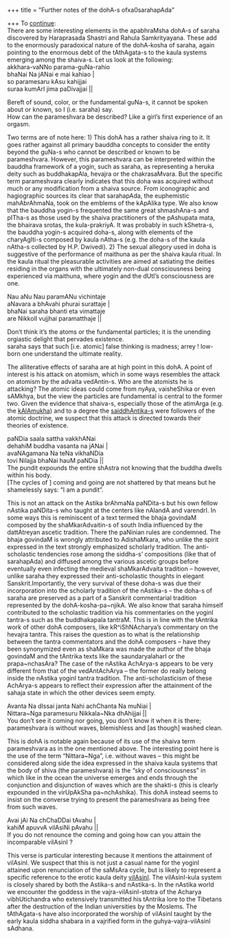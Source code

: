+++
title = "Further notes of the dohA-s ofxa0sarahapAda"

+++
To
[continue](https://manasataramgini.wordpress.com/2008/11/22/some-doha-s-of-mahabrahmana-sarahapada/):  
There are some interesting elements in the apabhraMsha dohA-s of saraha
discovered by Haraprasada Shastri and Rahula Samkrityayana. These add to
the enormously paradoxical nature of the dohA-kosha of saraha, again
pointing to the enormous debt of the tAthAgata-s to the kaula systems
emerging among the shaiva-s. Let us look at the following:  
akkhara-vaNNo parama-guNa-rahio  
bhaNai Na jANai e mai kahiao |  
so paramesaru kAsu kahijjai  
suraa kumArI jima paDivajjai ||

Bereft of sound, color, or the fundamental guNa-s, it cannot be spoken
about or known, so I (i.e. saraha) say.  
How can the parameshvara be described? Like a girl’s first experience of
an orgasm.

Two terms are of note here: 1) This dohA has a rather shaiva ring to it.
It goes rather against all primary bauddha concepts to consider the
entity beyond the guNa-s who cannot be described or known to be
parameshvara. However, this parameshvara can be interpreted within the
bauddha framework of a yogin, such as saraha, as representing a heruka
deity such as buddhakapAla, hevajra or the chakrasaMvara. But the
specific term parameshvara clearly indicates that this doha was acquired
without much or any modification from a shaiva source. From iconographic
and hagiographic sources its clear that sarahapAda, the euphemistic
mahAbrAhmaNa, took on the emblems of the kApAlika type. We also know
that the bauddha yogin-s frequented the same great shmashAna-s and
pITha-s as those used by the shaiva practitioners of the pAshupata mata,
the bhairava srotas, the kula-prakriyA. It was probably in such
kShetra-s, the bauddha yogin-s acquired doha-s, along with elements of
the charyAgIti-s composed by kaula nAtha-s (e.g. the doha-s of the kaula
nAtha-s collected by H.P. Dwivedi). 2) The sexual allegory used in doha
is suggestive of the performance of maithuna as per the shaiva kaula
ritual. In the kaula ritual the pleasurable activities are aimed at
satiating the deities residing in the organs with the ultimately
non-dual consciousness being experienced via maithuna, where yogin and
the dUtI’s consciousness are one.

Nau aNu Nau paramANu vichintaje  
aNavara a bhAvahi phurai surattaje |  
bhaNai saraha bhanti eta vimattaje  
are NikkolI vujjhai paramatthaje ||

Don’t think it’s the atoms or the fundamental particles; it is the
unending orgiastic delight that pervades existence.  
saraha says that such \[i.e. atomic\] false thinking is madness; arrey
\! low-born one understand the ultimate reality.

The alliterative effects of saraha are at high point in this dohA. A
point of interest is his attack on atomism, which in some ways resembles
the attack on atomism by the advaita vedAntin-s. Who are the atomists he
is attacking? The atomic ideas could come from nyAya, vaisheShika or
even sAMkhya, but the view the particles are fundamental is central to
the former two. Given the evidence that shaiva-s, especially those of
the atimArga (e.g. the
[kAlAmukha](https://manasataramgini.wordpress.com/2005/03/23/kalamukhas-ii/))
and to a degree the
[saiddhAntika-s](https://manasataramgini.wordpress.com/2008/08/02/a-pashupata-inscription-and-some-thought-on-the-history-of-nyaya-vaisheshika/)
were followers of the atomic doctrine, we suspect that this attack is
directed towards their theories of existence.

paNDia saala sattha vakkhANai  
dehahiM buddha vasanta na jANai |  
avaNAgamana Na teNa vikhaNDia  
tovi Nilajja bhaNai hauM paNDia ||  
The pundit expounds the entire shAstra not knowing that the buddha
dwells within his body.  
\[The cycles of \] coming and going are not shattered by that means but
he shamelessly says: “I am a pundit”.

This is not an attack on the Astika brAhmaNa paNDita-s but his own
fellow nAstika paNDita-s who taught at the centers like nAlandA and
varendrI. In some ways this is reminiscent of a text termed the bhaja
govindaM composed by the shaMkarAdvaitin-s of south India influenced by
the dattAtreyan ascetic tradition. There the paNinian rules are
condemned. The bhaja govindaM is wrongly attributed to AdishaMkara, who
unlike the spirit expressed in the text strongly emphasized scholarly
tradition. The anti-scholastic tendencies rose among the siddha-s’
compositions (like that of sarahapAda) and diffused among the various
ascetic groups before eventually even infecting the medieval
shaMkarAdvaita tradition – however, unlike saraha they expressed their
anti-scholastic thoughts in elegant Sanskrit.Importantly, the very
survival of these doha-s was due their incorporation into the scholarly
tradition of the nAstika-s – the doha-s of saraha are preserved as a
part of a Sanskrit commentarial tradition represented by the
dohA-kosha-pa\~njikA. We also know that saraha himself contributed to
the scholastic tradition via his commentaries on the yoginI tantra-s
such as the buddhakapala tantraM. This is in line with the tAntrika work
of other dohA composers, like kR^iShNAcharya’s commentary on the hevajra
tantra. This raises the question as to what is the relationship between
the tantra commentators and the dohA composers – have they been
synonymized even as shaMkara was made the author of the bhaja govindaM
and the tAntrika texts like the saundaryalaharI or the prapa\~nchasAra?
The case of the nAstika AchArya-s appears to be very different from that
of the vedAntAchArya – the former do really belong inside the nAstika
yoginI tantra tradition. The anti-scholasticism of these AchArya-s
appears to reflect their expression after the attainment of the sahaja
state in which the other devices seem empty.

Avanta Na dIssai janta Nahi achChanta Na muNiai |  
Nittara\~Nga paramesuru Nikkala\~Nka dhAhijjai ||  
You don’t see it coming nor going, you don’t know it when it is there;  
parameshvara is without waves, blemishless and \[as though\] washed
clean.

This is dohA is notable again because of its use of the shaiva term
parameshvara as in the one mentioned above. The interesting point here
is the use of the term “Nittara\~Nga”, i.e. without waves – this might
be considered along side the idea expressed in the shaiva kaula systems
that the body of shiva (the parameshvara) is the “sky of consciousness”
in which like in the ocean the universe emerges and ends through the
conjunction and disjunction of waves which are the shakti-s (this is
clearly expounded in the virUpAkSha pa\~nchAshika). This dohA instead
seems to insist on the converse trying to present the parameshvara as
being free from such waves.

Avai jAi Na chChaDDai tAvahu |  
kahiM apuvvA vilAsiNi pAvahu ||  
If you do not renounce the coming and going how can you attain the
incomparable vilAsinI ?

This verse is particular interesting because it mentions the attainment
of vilAsinI. We suspect that this is not just a casual name for the
yoginI attained upon renunciation of the saMsAra cycle, but is likely to
represent a specific reference to the erotic kaula deity
[vilAsinI](https://manasataramgini.wordpress.com/2008/05/25/upasana-of-the-1112-vilasini-s/).
The vilAsinI-kula system is closely shared by both the Astika-s and
nAstika-s. In the nAstika world we encounter the goddess in the
vajra-vilAsinI-stotra of the Acharya vibhUtichandra who extensively
transmitted his tAntrika lore to the Tibetans after the destruction of
the Indian universities by the Moslems. The tAthAgata-s have also
incorporated the worship of vilAsinI taught by the early kaula siddha
shabara in a vajrified form in the guhya-vajra-vilAsinI sAdhana.
